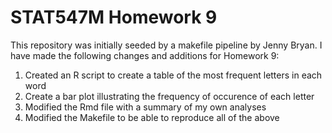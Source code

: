 STAT547M Homework 9
=============

This repository was initially seeded by a makefile pipeline by Jenny Bryan. I have made the following changes and additions for Homework 9:

1. Created an R script to create a table of the most frequent letters in each word
1. Create a bar plot illustrating the frequency of occurence of each letter
1. Modified the Rmd file with a summary of my own analyses
1. Modified the Makefile to be able to reproduce all of the above

